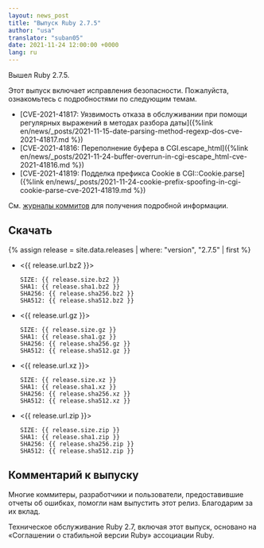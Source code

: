```yaml
---
layout: news_post
title: "Выпуск Ruby 2.7.5"
author: "usa"
translator: "suban05"
date: 2021-11-24 12:00:00 +0000
lang: ru
---
```


Вышел Ruby 2.7.5.

Этот выпуск включает исправления безопасности.
Пожалуйста, ознакомьтесь с подробностями по следующим темам.

* [CVE-2021-41817: Уязвимость отказа в обслуживании при помощи регулярных выражений в методах разбора даты]({%link en/news/_posts/2021-11-15-date-parsing-method-regexp-dos-cve-2021-41817.md %})
* [CVE-2021-41816: Переполнение буфера в CGI.escape_html]({%link en/news/_posts/2021-11-24-buffer-overrun-in-cgi-escape_html-cve-2021-41816.md %})
* [CVE-2021-41819: Подделка префикса Cookie в CGI::Cookie.parse]({%link en/news/_posts/2021-11-24-cookie-prefix-spoofing-in-cgi-cookie-parse-cve-2021-41819.md %})

См. [журналы коммитов](https://github.com/ruby/ruby/compare/v2_7_4...v2_7_5) для получения подробной информации.

## Скачать

{% assign release = site.data.releases | where: "version", "2.7.5" | first %}

* <{{ release.url.bz2 }}>

      SIZE: {{ release.size.bz2 }}
      SHA1: {{ release.sha1.bz2 }}
      SHA256: {{ release.sha256.bz2 }}
      SHA512: {{ release.sha512.bz2 }}

* <{{ release.url.gz }}>

      SIZE: {{ release.size.gz }}
      SHA1: {{ release.sha1.gz }}
      SHA256: {{ release.sha256.gz }}
      SHA512: {{ release.sha512.gz }}

* <{{ release.url.xz }}>

      SIZE: {{ release.size.xz }}
      SHA1: {{ release.sha1.xz }}
      SHA256: {{ release.sha256.xz }}
      SHA512: {{ release.sha512.xz }}

* <{{ release.url.zip }}>

      SIZE: {{ release.size.zip }}
      SHA1: {{ release.sha1.zip }}
      SHA256: {{ release.sha256.zip }}
      SHA512: {{ release.sha512.zip }}

## Комментарий к выпуску

Многие коммитеры, разработчики и пользователи, предоставившие отчеты об ошибках, помогли нам выпустить этот релиз.
Благодарим за их вклад.

Техническое обслуживание Ruby 2.7, включая этот выпуск, основано на «Соглашении о стабильной версии Ruby» ассоциации Ruby.
